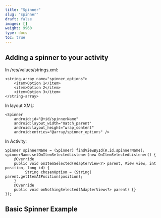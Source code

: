 ```yaml
---
title: "Spinner"
slug: "spinner"
draft: false
images: []
weight: 9960
type: docs
toc: true
---
```


## Adding a spinner to your activity
 
In /res/values/strings.xml:

    <string-array name="spinner_options">
        <item>Option 1</item>
        <item>Option 2</item>
        <item>Option 3</item>
    </string-array>
    
In layout XML:

    <Spinner
        android:id="@+id/spinnerName"
        android:layout_width="match_parent"
        android:layout_height="wrap_content"
        android:entries="@array/spinner_options" />
    
In Activity:

    Spinner spinnerName = (Spinner) findViewById(R.id.spinnerName);
    spinnerName.setOnItemSelectedListener(new OnItemSelectedListener() {
        @Override
        public void onItemSelected(AdapterView<?> parent, View view, int position, long id) {
             String chosenOption = (String) parent.getItemAtPosition(position);
        }
        @Override
        public void onNothingSelected(AdapterView<?> parent) {}
    });


## Basic Spinner Example



